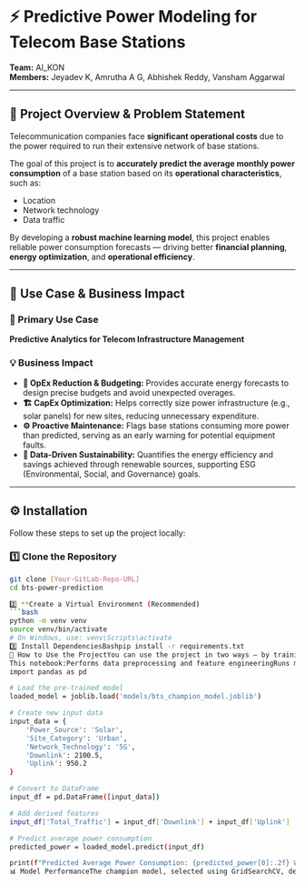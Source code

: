 # ⚡ Predictive Power Modeling for Telecom Base Stations

**Team:** AI_KON  
**Members:** Jeyadev K, Amrutha A G, Abhishek Reddy, Vansham Aggarwal  

***

## 📘 Project Overview & Problem Statement

Telecommunication companies face **significant operational costs** due to the power required to run their extensive network of base stations.

The goal of this project is to **accurately predict the average monthly power consumption** of a base station based on its **operational characteristics**, such as:
- Location
- Network technology
- Data traffic

By developing a **robust machine learning model**, this project enables reliable power consumption forecasts — driving better **financial planning**, **energy optimization**, and **operational efficiency**.

***

## 💼 Use Case & Business Impact

### 🎯 Primary Use Case
**Predictive Analytics for Telecom Infrastructure Management**

### 💡 Business Impact
- **🔋 OpEx Reduction & Budgeting:** Provides accurate energy forecasts to design precise budgets and avoid unexpected overages.
- **🏗️ CapEx Optimization:** Helps correctly size power infrastructure (e.g., solar panels) for new sites, reducing unnecessary expenditure.
- **⚙️ Proactive Maintenance:** Flags base stations consuming more power than predicted, serving as an early warning for potential equipment faults.
- **🌱 Data-Driven Sustainability:** Quantifies the energy efficiency and savings achieved through renewable sources, supporting ESG (Environmental, Social, and Governance) goals.

***

## ⚙️ Installation

Follow these steps to set up the project locally:

### 1️⃣ Clone the Repository
```bash
git clone [Your-GitLab-Repo-URL]
cd bts-power-prediction

2️⃣ **Create a Virtual Environment (Recommended)
```bash
python -m venv venv
source venv/bin/activate
# On Windows, use: venv\Scripts\activate
3️⃣ Install DependenciesBashpip install -r requirements.txt
🚀 How to Use the ProjectYou can use the project in two ways — by training the model yourself or using the pre-trained version.🧠 Option 1: Run the Full Training NotebookTo view the complete end-to-end pipeline (data analysis → model training → evaluation):Bashjupyter notebook notebooks/Predicting BTS Power Consumption.ipynb
This notebook:Performs data preprocessing and feature engineeringRuns multi-model GridSearchCV for hyperparameter optimizationConducts error analysisSaves the trained model automatically in the models/ directory⚡ Option 2: Use the Pre-Trained Model for PredictionsIf you prefer instant predictions, use the pre-trained model:Example Python ScriptPythonimport joblib
import pandas as pd

# Load the pre-trained model
loaded_model = joblib.load('models/bts_champion_model.joblib')

# Create new input data
input_data = {
    'Power_Source': 'Solar',
    'Site_Category': 'Urban',
    'Network_Technology': '5G',
    'Downlink': 2100.5,
    'Uplink': 950.2
}

# Convert to DataFrame
input_df = pd.DataFrame([input_data])

# Add derived features
input_df['Total_Traffic'] = input_df['Downlink'] + input_df['Uplink']

# Predict average power consumption
predicted_power = loaded_model.predict(input_df)

print(f"Predicted Average Power Consumption: {predicted_power[0]:.2f} Watts")
📊 Model PerformanceThe champion model, selected using GridSearchCV, demonstrates excellent predictive accuracy and strong generalization.MetricScoreDescriptionR² (Coefficient of Determination)0.9892Indicates an extremely strong statistical fitMean Absolute Error (MAE)≈ 79 WattsAverage prediction errorCustom Accuracy (±10%)84%84% of predictions fall within tolerance range🔍 Key Insight: Error analysis revealed that larger deviations occur primarily with 5G sites, suggesting the need for more 5G-specific data — not a model flaw, but a data distribution challenge.🧩 Project Highlights✅ Multi-model evaluation using GridSearchCV✅ Robust data preprocessing and feature engineering pipeline✅ Supports scalable model deployment✅ Designed for real-world telecom energy optimization🌐 Future ScopeIntegrate real-time data streams for live power forecastingIncorporate weather and temperature variables for greater accuracyDeploy as a REST API or cloud-based monitoring dashboard🏁 ConclusionThis project demonstrates how AI-driven predictive modeling can revolutionize telecom infrastructure management by reducing operational costs, improving sustainability, and enabling data-driven decision-making.Predict. Optimize. Sustain.👨‍💻 Developed by Team AI_KONJeyadev K | Amrutha A G | Abhishek Reddy | Vansham Aggarwal
